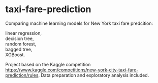 # taxi-fare-prediction
Comparing machine learning models for New York taxi fare predcition: 

linear regression,  
decision tree,  
random forest,  
bagged tree,  
XGBoost.  

Project based on the Kaggle competition https://www.kaggle.com/competitions/new-york-city-taxi-fare-prediction/rules. 
Data preparation and exploratory analysis included. 
